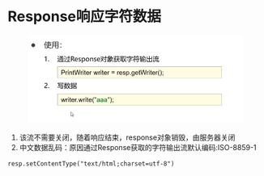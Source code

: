# Response响应字符数据

<figure><img src="../.gitbook/assets/image (3).png" alt=""><figcaption></figcaption></figure>

1. 该流不需要关闭，随着响应结束，response对象销毁，由服务器关闭
2. 中文数据乱码：原因通过Response获取的字符输出流默认编码:ISO-8859-1

```
resp.setContentType("text/html;charset=utf-8")
```

